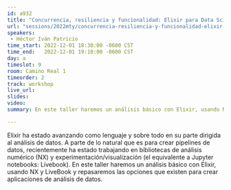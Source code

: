 ```yaml
---
id: a932
title: "Concurrencia, resiliencia y funcionalidad: Elixir para Data Science"
url: "sessions/2022mty/concurrencia-resiliencia-y-funcionalidad-elixir-para-datascience"
speakers:
 - Héctor Iván Patricio
time_start: 2022-12-01 18:30:00 -0600 CST
time_end:   2022-12-01 19:10:00 -0600 CST
day: a
timeslot: 9
room: Camino Real 1
timeorder: 2
track: workshop
live_url: 
slides: 
video: 
summary: En este taller haremos un análisis básico con Elixir, usando NX y LiveBook y repasaremos las opciones que existen para crear aplicaciones de análisis de datos.

---
```


Elixir ha estado avanzando como lenguaje y sobre todo en su parte dirigida al análisis de datos. A parte de lo natural que es para crear pipelines de datos, recientemente ha estado trabajando en bibliotecas de análisis numérico (NX) y experimentación/visualización (el equivalente a Jupyter notebooks: Livebook). En este taller haremos un análisis básico con Elixir, usando NX y LiveBook y repasaremos las opciones que existen para crear aplicaciones de análisis de datos.